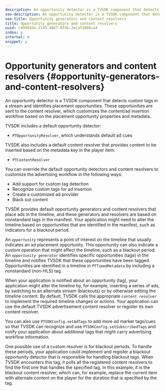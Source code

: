 ```yaml
---
description: An opportunity detector is a TVSDK component that detects custom tags in a stream and identifies placement opportunities. These opportunities are sent to the content resolver, which customizes the content/ad insertion workflow based on the placement opportunity properties and metadata.
seo-description: An opportunity detector is a TVSDK component that detects custom tags in a stream and identifies placement opportunities. These opportunities are sent to the content resolver, which customizes the content/ad insertion workflow based on the placement opportunity properties and metadata.
seo-title: Opportunity generators and content resolvers
title: Opportunity generators and content resolvers
uuid: c49494da-2145-40d7-8f4b-2ecaf2866ca4
index: y
internal: n
snippet: y
---
```


# Opportunity generators and content resolvers {#opportunity-generators-and-content-resolvers}

An opportunity detector is a TVSDK component that detects custom tags in a stream and identifies placement opportunities. These opportunities are sent to the content resolver, which customizes the content/ad insertion workflow based on the placement opportunity properties and metadata.

 TVSDK includes a default opportunity detector:

* `PTOpportunityResolver`, which understands default ad cues

TVSDK also includes a default content resolver that provides content to be inserted based on the metadata key in the player item:

* `PTContentResolver`

You can override the default opportunity detectors and content resolvers to customize the advertising workflow in the following ways:

* Add support for custom tag detection 
* Recognize custom tags for ad insertion 
* Create a customized ad provider 
* Black out content

<a id="section_C2BA8F50230E4010ABFCD5D976BC1217"></a>

TVSDK provides default opportunity generators and content resolvers that place ads in the timeline, and these generators and resolvers are based on nonstandard tags in the manifest. Your application might need to alter the timeline based on opportunities that are identified in the manifest, such as indicators for a blackout period.

An *`opportunity`* represents a point of interest on the timeline that usually indicates an ad placement opportunity. This opportunity can also indicate a custom operation that might affect the timeline, such as a blackout period. An *`opportunity generator`* identifies specific opportunities (tags) in the timeline and notifies TVSDK that these opportunities have been tagged. Opportunities are identified in a timeline in `PTTimedMetadata` by including a nonstandard (non-HLS) tag.

When your application is notified about an opportunity (tag), your application might alter the timeline by, for example, inserting a series of ads, by switching to an alternate stream (blackouts) or by otherwise editing the timeline content. By default, TVSDK calls the appropriate *`content resolver`* to implement the required timeline changes or actions. Your application can use the default TVSDK advertisement content resolver or register its own content resolver.

You can also use `PTSDKConfig.setAdTags` to add more ad marker tags/cues so that TVSDK can recognize and use `PTSDKConfig.setSubscribedTags` and notify your application about additional tags that might carry advertising workflow information.

One possible use of a custom resolver is for blackout periods. To handle these periods, your application could implement and register a blackout opportunity detector that is responsible for handling blackout tags. When TVSDK encounters this tag, it polls all the registered content resolvers to find the first one that handles the specified tag. In this example, it is the blackout content resolver, which can, for example, replace the current item with alternate content on the player for the duration that is specified by the tag. 
